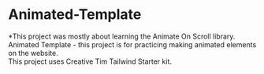 # Animated-Template


*This project was mostly about learning the Animate On Scroll library.\
Animated Template - this project is for practicing making animated elements on the website.\
This project uses Creative Tim Tailwind Starter kit.
